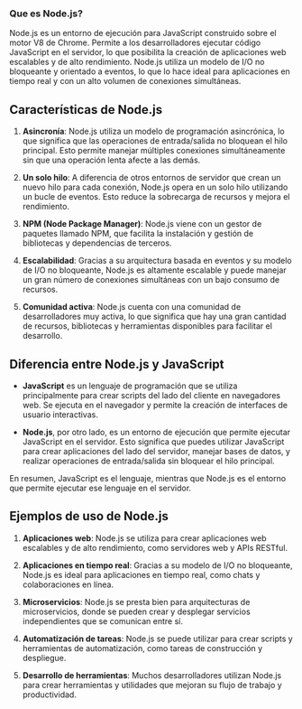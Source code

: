 ### Que es Node.js?

Node.js es un entorno de ejecución para JavaScript construido sobre el motor V8 de Chrome. Permite a los desarrolladores ejecutar código JavaScript en el servidor, lo que posibilita la creación de aplicaciones web escalables y de alto rendimiento. Node.js utiliza un modelo de I/O no bloqueante y orientado a eventos, lo que lo hace ideal para aplicaciones en tiempo real y con un alto volumen de conexiones simultáneas.

## Características de Node.js

1. **Asincronía**: Node.js utiliza un modelo de programación asincrónica, lo que significa que las operaciones de entrada/salida no bloquean el hilo principal. Esto permite manejar múltiples conexiones simultáneamente sin que una operación lenta afecte a las demás.

2. **Un solo hilo**: A diferencia de otros entornos de servidor que crean un nuevo hilo para cada conexión, Node.js opera en un solo hilo utilizando un bucle de eventos. Esto reduce la sobrecarga de recursos y mejora el rendimiento.

3. **NPM (Node Package Manager)**: Node.js viene con un gestor de paquetes llamado NPM, que facilita la instalación y gestión de bibliotecas y dependencias de terceros.

4. **Escalabilidad**: Gracias a su arquitectura basada en eventos y su modelo de I/O no bloqueante, Node.js es altamente escalable y puede manejar un gran número de conexiones simultáneas con un bajo consumo de recursos.

5. **Comunidad activa**: Node.js cuenta con una comunidad de desarrolladores muy activa, lo que significa que hay una gran cantidad de recursos, bibliotecas y herramientas disponibles para facilitar el desarrollo.

## Diferencia entre Node.js y JavaScript

- **JavaScript** es un lenguaje de programación que se utiliza principalmente para crear scripts del lado del cliente en navegadores web. Se ejecuta en el navegador y permite la creación de interfaces de usuario interactivas.

- **Node.js**, por otro lado, es un entorno de ejecución que permite ejecutar JavaScript en el servidor. Esto significa que puedes utilizar JavaScript para crear aplicaciones del lado del servidor, manejar bases de datos, y realizar operaciones de entrada/salida sin bloquear el hilo principal.

En resumen, JavaScript es el lenguaje, mientras que Node.js es el entorno que permite ejecutar ese lenguaje en el servidor.

## Ejemplos de uso de Node.js

1. **Aplicaciones web**: Node.js se utiliza para crear aplicaciones web escalables y de alto rendimiento, como servidores web y APIs RESTful.

2. **Aplicaciones en tiempo real**: Gracias a su modelo de I/O no bloqueante, Node.js es ideal para aplicaciones en tiempo real, como chats y colaboraciones en línea.

3. **Microservicios**: Node.js se presta bien para arquitecturas de microservicios, donde se pueden crear y desplegar servicios independientes que se comunican entre sí.

4. **Automatización de tareas**: Node.js se puede utilizar para crear scripts y herramientas de automatización, como tareas de construcción y despliegue.

5. **Desarrollo de herramientas**: Muchos desarrolladores utilizan Node.js para crear herramientas y utilidades que mejoran su flujo de trabajo y productividad.
